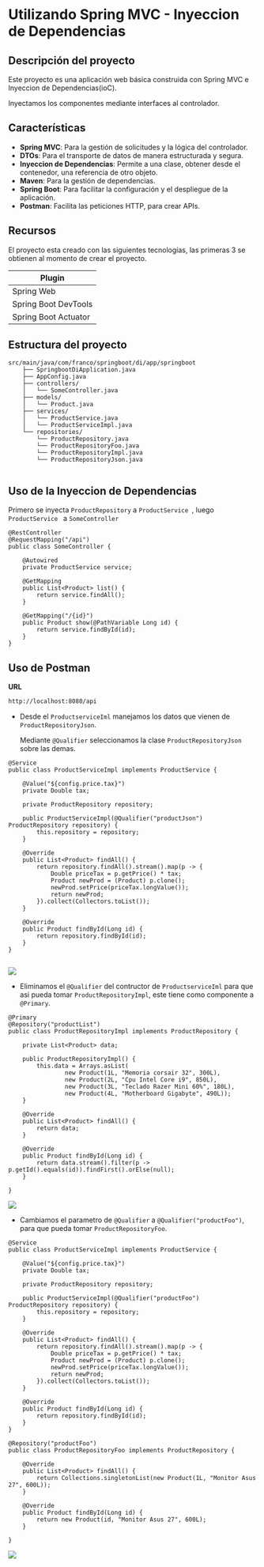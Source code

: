 # Utilizando Spring MVC - Inyeccion de Dependencias
## Descripción del proyecto

Este proyecto es una aplicación web básica construida con Spring MVC e Inyeccion de Dependencias(ioC). 

Inyectamos los componentes mediante interfaces al controlador.

## Características

- **Spring MVC**: Para la gestión de solicitudes y la lógica del controlador.
- **DTOs**: Para el transporte de datos de manera estructurada y segura.
- **Inyeccion de Dependencias**: Permite a una clase, obtener desde el contenedor, una referencia de otro objeto.
- **Maven**: Para la gestión de dependencias.
- **Spring Boot**: Para facilitar la configuración y el despliegue de la aplicación.
- **Postman**: Facilita las peticiones HTTP, para crear APIs.


## Recursos
El proyecto esta creado con las siguientes tecnologías, las primeras 3 se obtienen
al momento de crear el proyecto.


| Plugin                |
|-----------------------|
| Spring Web            | 
| Spring Boot DevTools  | 
| Spring Boot Actuator  | 


## Estructura del proyecto

```
src/main/java/com/franco/springboot/di/app/springboot
    ├── SpringbootDiApplication.java
    ├── AppConfig.java
    ├── controllers/
    │   └── SomeController.java
    ├── models/
    │   └── Product.java
    ├── services/
    │   └── ProductService.java
    │   └── ProductServiceImpl.java
    └── repositories/
        └── ProductRepository.java
        └── ProductRepositoryFoo.java
        └── ProductRepositoryImpl.java
        └── ProductRepositoryJson.java
        
```

## Uso de la Inyeccion de Dependencias

Primero se inyecta `ProductRepository` a `ProductService `, luego `ProductService ` a `SomeController`

```
@RestController
@RequestMapping("/api")
public class SomeController {
    
    @Autowired
    private ProductService service;

    @GetMapping
    public List<Product> list() {
        return service.findAll();
    }
    
    @GetMapping("/{id}")
    public Product show(@PathVariable Long id) {
        return service.findById(id);
    }
}
```

## Uso de Postman

**URL**
```sh
http://localhost:8080/api
```

* Desde el `ProductserviceIml` manejamos los datos que vienen de `ProductRepositoryJson`.

    Mediante `@Qualifier` seleccionamos la clase `ProductRepositoryJson` sobre las demas.

```
@Service
public class ProductServiceImpl implements ProductService {

    @Value("${config.price.tax}")
    private Double tax;

    private ProductRepository repository;

    public ProductServiceImpl(@Qualifier("productJson") ProductRepository repository) {
        this.repository = repository;
    }

    @Override
    public List<Product> findAll() {
        return repository.findAll().stream().map(p -> {
            Double priceTax = p.getPrice() * tax;
            Product newProd = (Product) p.clone();
            newProd.setPrice(priceTax.longValue());
            return newProd;
        }).collect(Collectors.toList());
    }

    @Override
    public Product findById(Long id) {
        return repository.findById(id);
    }
}


```
![](./images/json.PNG)

* Eliminamos el `@Qualifier` del contructor de `ProductserviceIml` para que asi pueda tomar `ProductRepositoryImpl`,
 este tiene como componente a `@Primary`.

```
@Primary
@Repository("productList")
public class ProductRepositoryImpl implements ProductRepository {
    
    private List<Product> data;

    public ProductRepositoryImpl() {
        this.data = Arrays.asList(
                new Product(1L, "Memoria corsair 32", 300L),
                new Product(2L, "Cpu Intel Core i9", 850L),
                new Product(3L, "Teclado Razer Mini 60%", 180L),
                new Product(4L, "Motherboard Gigabyte", 490L));
    }

    @Override
    public List<Product> findAll() {
        return data;
    }

    @Override
    public Product findById(Long id) {
        return data.stream().filter(p -> p.getId().equals(id)).findFirst().orElse(null);
    }
  
}

```

![](./images/repoImpl.PNG)

* Cambiamos el parametro de `@Qualifier` a `@Qualifier("productFoo")`, para que pueda tomar `ProductRepositoryFoo`.
```
@Service
public class ProductServiceImpl implements ProductService {

    @Value("${config.price.tax}")
    private Double tax;

    private ProductRepository repository;

    public ProductServiceImpl(@Qualifier("productFoo") ProductRepository repository) {
        this.repository = repository;
    }

    @Override
    public List<Product> findAll() {
        return repository.findAll().stream().map(p -> {
            Double priceTax = p.getPrice() * tax;
            Product newProd = (Product) p.clone();
            newProd.setPrice(priceTax.longValue());
            return newProd;
        }).collect(Collectors.toList());
    }

    @Override
    public Product findById(Long id) {
        return repository.findById(id);
    }
}
```
```
@Repository("productFoo")
public class ProductRepositoryFoo implements ProductRepository {

    @Override
    public List<Product> findAll() {
        return Collections.singletonList(new Product(1L, "Monitor Asus 27", 600L));
    }

    @Override
    public Product findById(Long id) {
        return new Product(id, "Monitor Asus 27", 600L);
    }
    
}
```

![](./images/repoFoo.PNG)
